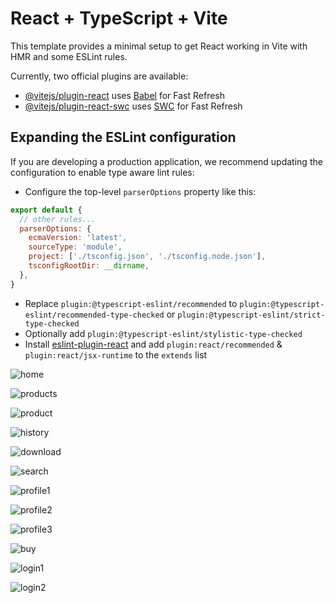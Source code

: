 # React + TypeScript + Vite

This template provides a minimal setup to get React working in Vite with HMR and some ESLint rules.

Currently, two official plugins are available:

- [@vitejs/plugin-react](https://github.com/vitejs/vite-plugin-react/blob/main/packages/plugin-react/README.md) uses [Babel](https://babeljs.io/) for Fast Refresh
- [@vitejs/plugin-react-swc](https://github.com/vitejs/vite-plugin-react-swc) uses [SWC](https://swc.rs/) for Fast Refresh

## Expanding the ESLint configuration

If you are developing a production application, we recommend updating the configuration to enable type aware lint rules:

- Configure the top-level `parserOptions` property like this:

```js
export default {
  // other rules...
  parserOptions: {
    ecmaVersion: 'latest',
    sourceType: 'module',
    project: ['./tsconfig.json', './tsconfig.node.json'],
    tsconfigRootDir: __dirname,
  },
}
```

- Replace `plugin:@typescript-eslint/recommended` to `plugin:@typescript-eslint/recommended-type-checked` or `plugin:@typescript-eslint/strict-type-checked`
- Optionally add `plugin:@typescript-eslint/stylistic-type-checked`
- Install [eslint-plugin-react](https://github.com/jsx-eslint/eslint-plugin-react) and add `plugin:react/recommended` & `plugin:react/jsx-runtime` to the `extends` list





![home](https://github.com/user-attachments/assets/f9ca8382-166a-4709-9739-13cb92765e84)


![products](https://github.com/user-attachments/assets/22d6e319-1d0a-4fb8-9dab-220cf6027084)


![product](https://github.com/user-attachments/assets/842893ab-e0e2-4df4-9416-d38ba7d4ff07)


![history](https://github.com/user-attachments/assets/39e4a3c3-f4ca-41c6-901a-0b2b0baaed3e)


![download](https://github.com/user-attachments/assets/8bfe6ce4-9fc5-481f-9d7f-8c24d2c005ad)


![search](https://github.com/user-attachments/assets/e8cf43a2-284a-4549-b913-ac77d6483958)


![profile1](https://github.com/user-attachments/assets/1e46fe8f-bb97-4143-a9a3-6c6b2f3cd0fe)


![profile2](https://github.com/user-attachments/assets/37759266-e24c-4482-a7e0-9c9fbab7b65f)


![profile3](https://github.com/user-attachments/assets/da4adac3-502b-4741-a3dc-13586ca5b2f6)


![buy](https://github.com/user-attachments/assets/e6a55844-a4be-4fa1-8ade-0072e85606fa)


![login1](https://github.com/user-attachments/assets/5fadb348-c7dd-4d51-9ffe-75228c98515b)


![login2](https://github.com/user-attachments/assets/67afad6f-635f-4c30-a301-bd3fb6f7bb56)


